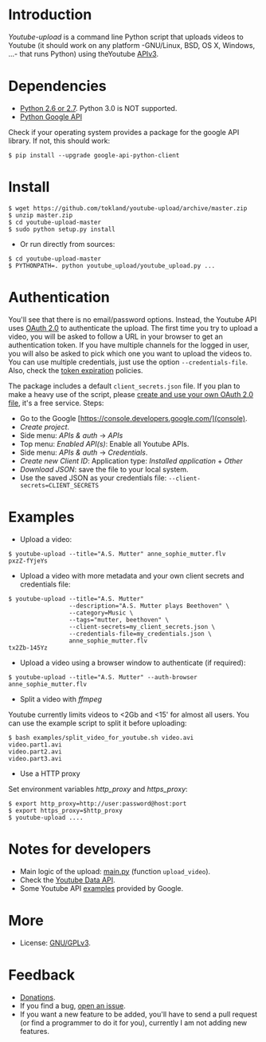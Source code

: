 Introduction
============

_Youtube-upload_ is a command line Python script that uploads videos to Youtube (it should work on any platform -GNU/Linux, BSD, OS X, Windows, ...- that runs Python) using theYoutube [APIv3](https://developers.google.com/youtube/v3/).

Dependencies
============

  * [Python 2.6 or 2.7](http://www.python.org). Python 3.0 is NOT supported.
  * [Python Google API](https://developers.google.com/api-client-library/python/apis/youtube/v3)

Check if your operating system provides a package for the google API library. If not, this should work:

```
$ pip install --upgrade google-api-python-client
```

Install
=======

```
$ wget https://github.com/tokland/youtube-upload/archive/master.zip
$ unzip master.zip
$ cd youtube-upload-master
$ sudo python setup.py install
```

  * Or run directly from sources:

```
$ cd youtube-upload-master
$ PYTHONPATH=. python youtube_upload/youtube_upload.py ...
```

Authentication
==============

You'll see that there is no email/password options. Instead, the Youtube API uses [OAuth 2.0](https://developers.google.com/accounts/docs/OAuth2) to authenticate the upload. The first time you try to upload a video, you will be asked to follow a URL in your browser to get an authentication token. If you have multiple channels for the logged in user, you will also be asked to pick which one you want to upload the videos to. You can use multiple credentials, just use the option ```--credentials-file```. Also, check the [token expiration](https://developers.google.com/youtube/v3/) policies.

The package includes a default ```client_secrets.json``` file. If you plan to make a heavy use of the script, please [create and use your own OAuth 2.0 file](https://developers.google.com/youtube/registering_an_application), it's a free service. Steps:

* Go to the Google [https://console.developers.google.com/](console).
* _Create project_.
* Side menu: _APIs & auth_ -> _APIs_
* Top menu: _Enabled API(s)_: Enable all Youtube APIs.
* Side menu: _APIs & auth_ -> _Credentials_.
* _Create new Client ID_: Application type: _Installed application_ + _Other_
* _Download JSON_: save the file to your local system. 
* Use the saved JSON as your credentials file: ```--client-secrets=CLIENT_SECRETS```

Examples
========

* Upload a video:

```
$ youtube-upload --title="A.S. Mutter" anne_sophie_mutter.flv
pxzZ-fYjeYs
```

* Upload a video with more metadata and your own client secrets and credentials file:

```
$ youtube-upload --title="A.S. Mutter" 
                 --description="A.S. Mutter plays Beethoven" \
                 --category=Music \
                 --tags="mutter, beethoven" \
                 --client-secrets=my_client_secrets.json \
                 --credentials-file=my_credentials.json \
                 anne_sophie_mutter.flv
tx2Zb-145Yz
```

* Upload a video using a browser window to authenticate (if required):

```
$ youtube-upload --title="A.S. Mutter" --auth-browser anne_sophie_mutter.flv
```

* Split a video with _ffmpeg_

Youtube currently limits videos to <2Gb and <15' for almost all users. You can use the example script to split it before uploading:

```
$ bash examples/split_video_for_youtube.sh video.avi
video.part1.avi
video.part2.avi
video.part3.avi
```
* Use a HTTP proxy

Set environment variables *http_proxy* and *https_proxy*:

```
$ export http_proxy=http://user:password@host:port
$ export https_proxy=$http_proxy
$ youtube-upload ....
```

Notes for developers
====================

* Main logic of the upload: [main.py](youtube_upload/main.py) (function ```upload_video```).
* Check the [Youtube Data API](https://developers.google.com/youtube/v3/docs/).
* Some Youtube API [examples](https://github.com/youtube/api-samples/tree/master/python) provided by Google.

More
====

* License: [GNU/GPLv3](http://www.gnu.org/licenses/gpl.html).

Feedback
========

* [Donations](https://www.paypal.com/cgi-bin/webscr?cmd=_donations&business=pyarnau%40gmail%2ecom&lc=US&item_name=youtube%2dupload&no_note=0&currency_code=EUR&bn=PP%2dDonationsBF%3abtn_donateCC_LG%2egif%3aNonHostedGuest).
* If you find a bug, [open an issue](https://github.com/tokland/youtube-upload/issues).
* If you want a new feature to be added, you'll have to send a pull request (or find a programmer to do it for you), currently I am not adding new features.
